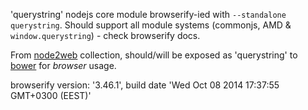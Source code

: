 'querystring' nodejs core module browserify-ied with `--standalone querystring`. Should support all module systems (commonjs, AMD & `window.querystring`) - check browserify docs.

From [node2web](http://github.com/anodynos/node2web) collection,
should/will be exposed as 'querystring' to [bower](http://bower.io) for *browser* usage.

browserify version: '3.46.1', build date 'Wed Oct 08 2014 17:37:55 GMT+0300 (EEST)'